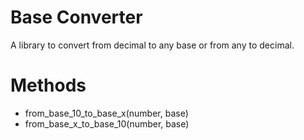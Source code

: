 # Base Converter
A library to convert from decimal to any base or from any to decimal.

# Methods
* from_base_10_to_base_x(number, base)
* from_base_x_to_base_10(number, base)
